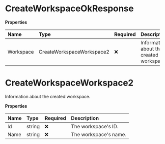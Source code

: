 # CreateWorkspaceOkResponse

**Properties**

| Name      | Type                      | Required | Description                              |
| :-------- | :------------------------ | :------- | :--------------------------------------- |
| Workspace | CreateWorkspaceWorkspace2 | ❌       | Information about the created workspace. |

# CreateWorkspaceWorkspace2

Information about the created workspace.

**Properties**

| Name | Type   | Required | Description           |
| :--- | :----- | :------- | :-------------------- |
| Id   | string | ❌       | The workspace's ID.   |
| Name | string | ❌       | The workspace's name. |

<!-- This file was generated by liblab | https://liblab.com/ -->
